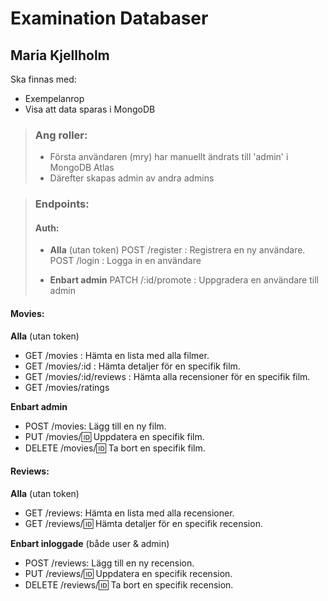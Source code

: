 # Examination Databaser
## Maria Kjellholm

Ska finnas med:
- Exempelanrop
- Visa att data sparas i MongoDB


> ### Ang roller:
> - Första användaren (mry) har manuellt ändrats till 'admin' i MongoDB Atlas
> - Därefter skapas admin av andra admins

> ### Endpoints:
> ####  Auth:
> - **Alla** (utan token)
>   POST /register : Registrera en ny användare.
>   POST /login : Logga in en användare
>
> - **Enbart admin**
>   PATCH /:id/promote : Uppgradera en användare till admin

####  Movies:
**Alla** (utan token)
- GET /movies : Hämta en lista med alla filmer.
- GET /movies/:id : Hämta detaljer för en specifik film.
- GET /movies/:id/reviews : Hämta alla recensioner för en specifik film.
- GET /movies/ratings

**Enbart admin**
- POST /movies: Lägg till en ny film.
- PUT /movies/:id: Uppdatera en specifik film.
- DELETE /movies/:id: Ta bort en specifik film.

####  Reviews:
**Alla** (utan token)
- GET /reviews: Hämta en lista med alla recensioner.
- GET /reviews/:id: Hämta detaljer för en specifik recension.

**Enbart inloggade** (både user & admin)
- POST /reviews: Lägg till en ny recension.
- PUT /reviews/:id: Uppdatera en specifik recension.
- DELETE /reviews/:id: Ta bort en specifik recension.

